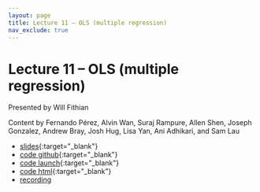 ```yaml
---
layout: page
title: Lecture 11 – OLS (multiple regression)
nav_exclude: true
---
```


# Lecture 11 – OLS (multiple regression)

Presented by Will Fithian

Content by Fernando Pérez, Alvin Wan, Suraj Rampure, Allen Shen, Joseph Gonzalez, Andrew Bray, Josh Hug, Lisa Yan, Ani Adhikari, and Sam Lau

- [slides](https://docs.google.com/presentation/d/1HZu4wK3wcG81ldQ-7edyunvwVXq4LBJCdXviyi3ZW9c/edit?usp=sharing){:target="_blank"}
- [code github](https://github.com/DS-100/fa22/tree/main/lec/lec11){:target="_blank"}
- [code launch](https://data100.datahub.berkeley.edu/hub/user-redirect/git-pull?repo=https%3A%2F%2Fgithub.com%2FDS-100%2Ffa22&branch=main&urlpath=lab%2Ftree%2Ffa22%2Flec%2Flec11){:target="_blank"}
- [code html](../../resources/assets/lectures/lec11/lec11.html){:target="_blank"}
- [recording](https://bcourses.berkeley.edu/courses/1518286/external_tools/78985)

